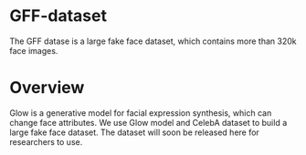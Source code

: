 # GFF-dataset
The GFF datase is a large fake face dataset, which contains more than 320k face images.

# Overview
Glow is a generative model for facial expression synthesis, which can change face attributes. We use Glow model and CelebA dataset to build a large fake face dataset. The dataset will soon be released here for researchers to use.
